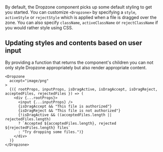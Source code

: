 By default, the Dropzone component picks up some default styling to get you started. You can customize `<Dropzone>` by specifying a `style`, `activeStyle` or `rejectStyle` which is applied when a file is dragged over the zone. You can also specify `className`,  `activeClassName` or `rejectClassName` if you would rather style using CSS.

## Updating styles and contents based on user input

By providing a function that returns the component's children you can not only style Dropzone appropriately but also render appropriate content.

```
<Dropzone
  accept="image/png"
>
  {({ rootProps, inputProps, isDragActive, isDragAccept, isDragReject, acceptedFiles, rejectedFiles }) => (
    <div {...rootProps}>
      <input {...inputProps} />
      {isDragAccept && "This file is authorized"}
      {isDragReject && "This file is not authorized"}
      {!isDragActive && ((acceptedFiles.length || rejectedFiles.length)
      ? `Accepted ${acceptedFiles.length}, rejected ${rejectedFiles.length} files`
      : "Try dropping some files.")}
    </div>
  )}
</Dropzone>
```

